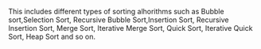 This includes different types of sorting alhorithms such as Bubble sort,Selection Sort, Recursive Bubble Sort,Insertion Sort, Recursive Insertion Sort, Merge Sort, Iterative Merge Sort, Quick Sort, Iterative Quick Sort, Heap Sort and so on.
